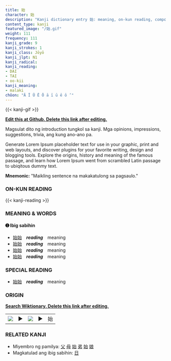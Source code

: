 ```yaml
---
title: 始
character: 始
description: "Kanji dictionary entry 始: meaning, on-kun reading, compounds, origin, related kanji"
content_type: kanji
featured_image: "/始.gif"
weight: 111
frequency: 111
kanji_grade: 9
kanji_strokes: 1
kanji_class: Jōyō
kanji_jlpt: N1
kanji_radical: 
kanji_reading: 
- DAI
- TAI
- oo-kii
kanji_meaning:
- malaki
chōon: "Ā Ī Ū Ē Ō ā ī ū ē ō ’"
---
```

[//]: # (Don't edit the line below. Kanji animated GIF code is automatically generated.)
{{< kanji-gif >}}

[//]: # (Edit below this line.)

**[Edit this at Github. Delete this link after editing.](https://github.com/tim0g/tim/tree/main/content/kanji/始/index.md)**

Magsulat dito ng introduction tungkol sa kanji. Mga opinions, impressions, suggestions, trivia, ang kung ano-ano pa.

Generate Lorem Ipsum placeholder text for use in your graphic, print and web layouts, and discover plugins for your favorite writing, design and blogging tools. Explore the origins, history and meaning of the famous passage, and learn how Lorem Ipsum went from scrambled Latin passage to ubiqitous dummy text.
 
**Mnemonic:** "Maikling sentence na makakatulong sa pagsaulo."

### ON-KUN READING

[//]: # (Don't edit the line below. ON-KUN READING code is automatically generated.)
{{< kanji-reading >}}

### MEANING & WORDS

#### ➊ **Ibig sabihin**
  - [始](../始)[始](../始)　***reading***　meaning
  - [始](../始)[始](../始)　***reading***　meaning
  - [始](../始)[始](../始)　***reading***　meaning
  - [始](../始)[始](../始)　***reading***　meaning

### SPECIAL READING
  - [始](../始)[始](../始)　***reading***　meaning

### ORIGIN

**[Search Wiktionary. Delete this link after editing.](https://wiktionary.org/wiki/始)**
<table class="kanji-table"><tr><td>
<img src="60px-始-bronze.svg.png">
</td><td>▶</td><td>
<img src="60px-始-oracle.svg.png">
</td><td>▶</td>
<td class="kanji-origin">始</td>
</tr></table>

### RELATED KANJI
- Miyembro ng pamilya: [父](../父) [母](../母) [始](../始) [弟](../弟) [始](../始) [娘](../娘)
- Magkatulad ang ibig sabihin: [日](../日)
